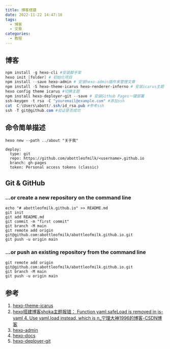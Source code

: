 ```yaml
---
title: 博客搭建
date: 2022-11-22 14:47:18
tags:
  - 博客
  - 文章
categories:
  - 教程
---
```

## 博客

```powershell
npm install -g hexo-cli #安装脚手架
hexo init [folder] # 初始化项目
npm install --save hexo-admin # 安装hexo-admin插件来管理文章
npm install -S hexo-theme-icarus hexo-renderer-inferno # 安装icarus主题
hexo config theme icarus #切换主题
npm install hexo-deployer-git --save # 安装Github Pages一键部署
ssh-keygen -t rsa -C "youremail@example.com" #添加ssh
cat  C:\Users\abott/.ssh/id_rsa.pub #参考ssh
ssh -T git@github.com #验证是否成功
```
## 命令简单描述

```
hexo new --path ../about "关于我"
```


```
deploy:
  type: git
  repo: https://github.com/abottleofmilk/<username>.github.io
  branch: gh-pages
  token: Personal access tokens (classic)
```



## Git & GitHub

### …or create a new repository on the command line

```
echo "# abottleofmilk.github.io" >> README.md
git init
git add README.md
git commit -m "first commit"
git branch -M main
git remote add origin git@github.com:abottleofmilk/abottleofmilk.github.io.git
git push -u origin main
```

### …or push an existing repository from the command line

```
git remote add origin git@github.com:abottleofmilk/abottleofmilk.github.io.git
git branch -M main
git push -u origin main
```



## 参考

1. [hexo-theme-icarus](https://ppoffice.github.io/hexo-theme-icarus/uncategorized/icarus%E5%BF%AB%E9%80%9F%E4%B8%8A%E6%89%8B/)
2. [hexo搭建博客shoka主题报错： Function yaml.safeLoad is removed in js-yaml 4. Use yaml.load instead, which is n_宁理大神1996的博客-CSDN博客](https://blog.csdn.net/weixin_45149481/article/details/116609116)
3. [hexo-admin](https://jaredforsyth.com/hexo-admin/)
4. [hexo-docs](https://hexo.io/zh-cn/docs/)
5. [hexo-deployer-git](https://github.com/hexojs/hexo-deployer-git)
